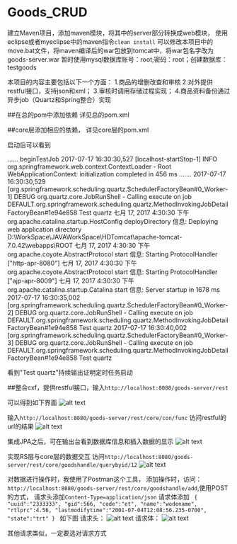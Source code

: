 # Goods_CRUD

建立Maven项目，添加maven模块，将其中的server部分转换成web模块，
使用eclipse或者myeclipse中的maven指令<code>clean install</code>
可以修改本项目中的move.bat文件，将maven编译后的war包放到tomcat中，将war包名字改为goods-server.war
暂时使用mysql数据库账号：root;密码：root；创建数据库：testgoods

本项目的内容主要包括以下一个方面：
1.商品的增删改查和审核
2.对外提供restful接口，支持json和xml；
3.审核时调用存储过程实现；
4.商品资料备份通过异步job（Quartz和Spring整合）实现


##在总的pom中添加依赖
详见总的pom.xml


##core层添加相应的依赖，
详见core层的pom.xml


启动后可以看到

......
beginTestJob
2017-07-17 16:30:30,527 [localhost-startStop-1] INFO org.springframework.web.context.ContextLoader - Root WebApplicationContext: initialization completed in 456 ms
.......
2017-07-17 16:30:30,529 [org.springframework.scheduling.quartz.SchedulerFactoryBean#0_Worker-1] DEBUG org.quartz.core.JobRunShell - Calling execute on job DEFAULT.org.springframework.scheduling.quartz.MethodInvokingJobDetailFactoryBean#1e94e858
Test quartz
七月 17, 2017 4:30:30 下午 org.apache.catalina.startup.HostConfig deployDirectory
信息: Deploying web application directory D:\WorkSpace\JAVAWorkSpace\HDTomcat\apache-tomcat-7.0.42\webapps\ROOT
七月 17, 2017 4:30:30 下午 org.apache.coyote.AbstractProtocol start
信息: Starting ProtocolHandler ["http-apr-8080"]
七月 17, 2017 4:30:30 下午 org.apache.coyote.AbstractProtocol start
信息: Starting ProtocolHandler ["ajp-apr-8009"]
七月 17, 2017 4:30:30 下午 org.apache.catalina.startup.Catalina start
信息: Server startup in 1678 ms
2017-07-17 16:30:35,002 [org.springframework.scheduling.quartz.SchedulerFactoryBean#0_Worker-2] DEBUG org.quartz.core.JobRunShell - Calling execute on job DEFAULT.org.springframework.scheduling.quartz.MethodInvokingJobDetailFactoryBean#1e94e858
Test quartz
2017-07-17 16:30:40,002 [org.springframework.scheduling.quartz.SchedulerFactoryBean#0_Worker-3] DEBUG org.quartz.core.JobRunShell - Calling execute on job DEFAULT.org.springframework.scheduling.quartz.MethodInvokingJobDetailFactoryBean#1e94e858
Test quartz

看到"Test quartz"持续输出证明定时任务启动


##整合cxf，提供restful接口，输入<code>http://localhost:8080/goods-server/rest</code>

可以得到如下界面
![alt text](https://github.com/kingflag/Goods_CRUD/blob/master/src/site/restful-success.jpg "restful请求成功")

输入<code>http://localhost:8080/goods-server/rest/core/con/func</code>
访问restful的url的结果
![alt text](https://github.com/kingflag/Goods_CRUD/blob/master/src/site/restful-result.jpg "restful请求得到的结果")

集成JPA之后，可在输出台看到数据库信息和插入数据的显示
![alt text](https://github.com/kingflag/Goods_CRUD/blob/master/src/site/JPA-info.jpg "jpa集成成功后可以看到的图片")

实现RS层与core层的数据交互
访问<code>http://localhost:8080/goods-server/rest/core/goodshandle/querybyid/12</code>
![alt text](https://github.com/kingflag/Goods_CRUD/blob/master/src/site/rs-core.jpg "实现RS层与core层的数据交互")

对数据进行操作时，我使用了Postman这个工具，
添加操作时，访问：<code>http://localhost:8080/goods-server/rest/core/goodshandle/add</code>,使用POST的方式，
请求头添加<code>Content-Type=application/json</code>
请求体添加
<code>
	{
	"uuid":"2333333",
	"gid":566,
	"code":"et",
	"name":"wodename",
	"rtlprc":4.56,
	"lastmodifytime":"2001-07-04T12:08:56.235-0700",
	"state":"trt"
}
</code>
如下图
请求头：
![alt text](https://github.com/kingflag/Goods_CRUD/blob/master/src/site/http请求头.jpg "请求头")
请求体：
![alt text](https://github.com/kingflag/Goods_CRUD/blob/master/src/site/http请求头.jpg "请求体")

其他请求类似，一定要选对请求方式